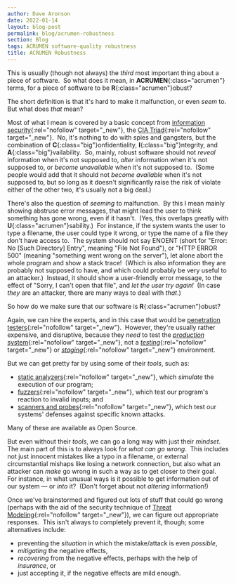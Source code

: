 ```yaml
---
author: Dave Aronson
date: 2022-01-14
layout: blog-post
permalink: blog/acrumen-robustness
section: Blog
tags: ACRUMEN software-quality robustness
title: ACRUMEN Robustness
---
```


This is usually (though not always)
the _third_ most important thing about a piece of software.&nbsp;
So what does it mean, in **ACRUMEN**{:class="acrumen"} terms,
for a piece of software to be **R**{:class="acrumen"}obust?

The short definition is that
it's hard to make it malfunction,
or even _seem_ to.&nbsp;
But what does _that_ mean?

Most of what I mean is covered by
a basic concept from
[information security](https://en.wikipedia.org/wiki/Information_security){:rel="nofollow" target="_new"},
the
[CIA Triad](https://whatis.techtarget.com/definition/Confidentiality-integrity-and-availability-CIA){:rel="nofollow" target="_new"}.&nbsp;
No, it's nothing to do with spies and gangsters,
but the combination of
**C**{:class="big"}onfidentiality,
**I**{:class="big"}ntegrity, and
**A**{:class="big"}vailability.&nbsp;
So, mainly,
robust software should not
_reveal_ information when it's not supposed to,
_alter_ information when it's not supposed to,
or
_become unavailable_ when it's not supposed to.&nbsp;
(Some people would add that it should not
_become available_ when it's not supposed to,
but so long as it doesn't significantly raise
the risk of violate either of the other two,
it's usually not a big deal.)

There's also the question of _seeming_ to malfunction.&nbsp;
By this I mean mainly showing abstruse error messages,
that might lead the user to think something has gone wrong,
even if it hasn't.&nbsp;
(Yes, this overlaps greatly with **U**{:class="acrumen"}sability.)&nbsp;
For instance, if the system wants the user to
type a filename,
the user could type it wrong,
or type the name of a file they don't have access to.&nbsp;
The system should not say
ENOENT (short for "Error: No [Such Directory] Entry", meaning "File Not Found"),
or "HTTP ERROR 500" (meaning "something went wrong on the server"),
let alone abort the whole program
and show a stack trace!&nbsp;
(Which is also information they are probably not supposed to have,
and which could probably be very useful to an attacker.)&nbsp;
Instead, it should show a user-friendly error message,
to the effect of "Sorry, I can't open that file",
and _let the user try again!_&nbsp;
(In case _they_ are an attacker,
there are many ways to deal with _that_.)

So how do we make sure that our software is **R**{:class="acrumen"}obust?

Again, we can hire the experts,
and in this case that would be
[penetration testers](https://en.wikipedia.org/wiki/Penetration_test){:rel="nofollow" target="_new"}.&nbsp;
However, they're usually
rather expensive,
and disruptive,
because they _need_ to test the
[_production_ system](https://en.wikipedia.org/wiki/Deployment_environment#Production){:rel="nofollow" target="_new"},
not a
[_testing_](https://en.wikipedia.org/wiki/Deployment_environment#Testing){:rel="nofollow" target="_new"} or
[_staging_](https://en.wikipedia.org/wiki/Deployment_environment#Staging){:rel="nofollow" target="_new"}
environment.

But we can get pretty far by using some of their _tools_, such as:
- [static analyzers](https://en.wikipedia.org/wiki/Static_program_analysis){:rel="nofollow" target="_new"},
which _simulate_ the execution of our program;
- [fuzzers](https://en.wikipedia.org/wiki/Fuzzing){:rel="nofollow" target="_new"},
which test our program's reaction to invalid inputs; and
- [scanners and probes](https://www.intruder.io/guides/the-ultimate-guide-to-vulnerability-scanning){:rel="nofollow" target="_new"},
which test our systems' defenses against specific known attacks.

Many of these are available as Open Source.

But even without their _tools_,
we can go a long way with just their _mindset_.&nbsp;
The main part of this is to always look for _what can go wrong_.&nbsp;
This includes not just innocent mistakes like a typo in a filename,
or external circumstantial mishaps like losing a network connection,
but also what an attacker can _make_ go wrong
in such a way as to get closer to their goal.&nbsp;
For instance, in what unusual ways is it possible to
get information out of our system &mdash;
or _into_ it?&nbsp;
(Don't forget about not _altering_ information!)

Once we've brainstormed and figured out lots of stuff that could go wrong
(perhaps with the aid of the security technique of
[Threat Modeling](https://en.wikipedia.org/wiki/Threat_model){:rel="nofollow" target="_new"}),
we can figure out appropriate responses.&nbsp;
This isn't always to completely prevent it, though;
some alternatives include:
- preventing the _situation_ in which the mistake/attack is even _possible_,
- _mitigating_ the negative effects,
- _recovering_ from the negative effects, perhaps with the help of _insurance_, or
- just accepting it, if the negative effects are mild enough.
